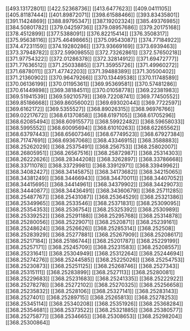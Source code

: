 [[493.13172801]]
[[422.52368736]]
[[413.6477623]]
[[409.0411105]]
[[405.81187444]]
[[401.89872071]]
[[398.61588466]]
[[393.83435801]]
[[391.11424869]]
[[388.89795347]]
[[387.19202324]]
[[385.49376985]]
[[384.50801782]]
[[379.04259736]]
[[379.08957686]]
[[379.20175168]]
[[378.4512899]]
[[377.5388091]]
[[376.82215414]]
[[376.3508317]]
[[375.95638116]]
[[375.46498665]]
[[375.09543087]]
[[374.77184922]]
[[374.47231159]]
[[374.19280286]]
[[373.93669169]]
[[373.6939463]]
[[373.37948782]]
[[372.59909855]]
[[372.73262861]]
[[372.57650218]]
[[371.97754322]]
[[372.01286378]]
[[372.32814912]]
[[371.69472777]]
[[371.77636512]]
[[371.25033885]]
[[371.35955726]]
[[371.49960272]]
[[371.6878011]]
[[371.47742203]]
[[371.39488389]]
[[371.30500402]]
[[371.21360902]]
[[370.96479266]]
[[370.13449538]]
[[370.11748589]]
[[370.06136199]]
[[370.01195361]]
[[369.95369581]]
[[370.57481286]]
[[370.61449898]]
[[369.38184511]]
[[370.01058778]]
[[369.22381983]]
[[369.51941539]]
[[369.59210579]]
[[369.72208741]]
[[369.77450552]]
[[369.85186668]]
[[369.86056002]]
[[369.69302044]]
[[369.7722597]]
[[369.6162172]]
[[369.5355527]]
[[368.89026315]]
[[368.96976766]]
[[369.02217672]]
[[368.61370858]]
[[368.6197105]]
[[368.61705296]]
[[368.62085494]]
[[368.60915577]]
[[368.59922482]]
[[368.59658033]]
[[368.5995552]]
[[368.60095694]]
[[368.61010263]]
[[368.62265562]]
[[368.63797443]]
[[368.65607346]]
[[368.67749523]]
[[368.67927384]]
[[368.71747691]]
[[368.69367068]]
[[368.43346915]]
[[368.3588883]]
[[368.25262029]]
[[368.25375491]]
[[368.256753]]
[[368.25802007]]
[[368.26805951]]
[[368.26567516]]
[[368.25872987]]
[[368.25314303]]
[[368.26222626]]
[[368.28344208]]
[[368.3262897]]
[[368.33786668]]
[[368.33711078]]
[[368.33729981]]
[[368.33912971]]
[[368.33949962]]
[[368.34082427]]
[[368.34145875]]
[[368.34173682]]
[[368.34215065]]
[[368.34381249]]
[[368.34466943]]
[[368.34470011]]
[[368.34407052]]
[[368.34415695]]
[[368.34414961]]
[[368.34379902]]
[[368.34429073]]
[[368.34440877]]
[[368.34436491]]
[[368.34360679]]
[[368.25711285]]
[[368.25487767]]
[[368.25431087]]
[[368.25364529]]
[[368.25321386]]
[[368.25349965]]
[[368.2533546]]
[[368.25371831]]
[[368.25309095]]
[[368.25354353]]
[[368.2536754]]
[[368.25325392]]
[[368.2530989]]
[[368.25339252]]
[[368.25291188]]
[[368.25295768]]
[[368.25314878]]
[[368.25280056]]
[[368.25229071]]
[[368.2520871]]
[[368.25239161]]
[[368.25248624]]
[[368.2526626]]
[[368.25285314]]
[[368.252508]]
[[368.25283929]]
[[368.25277881]]
[[368.25267909]]
[[368.25208617]]
[[368.25217184]]
[[368.25186744]]
[[368.25201787]]
[[368.25229199]]
[[368.25257171]]
[[368.25245709]]
[[368.25231583]]
[[368.25208557]]
[[368.25231641]]
[[368.25304949]]
[[368.25312264]]
[[368.25244694]]
[[368.25274276]]
[[368.25244585]]
[[368.25225026]]
[[368.25254753]]
[[368.25230873]]
[[368.25251125]]
[[368.25268746]]
[[368.2527343]]
[[368.25315111]]
[[368.25283899]]
[[368.2527113]]
[[368.25280081]]
[[368.25229683]]
[[368.25231683]]
[[368.25241335]]
[[368.25222922]]
[[368.25278278]]
[[368.25272102]]
[[368.25270325]]
[[368.25256658]]
[[368.25235832]]
[[368.2528106]]
[[368.25327141]]
[[368.25283143]]
[[368.2527401]]
[[368.25289715]]
[[368.25265813]]
[[368.25278253]]
[[368.25345114]]
[[368.25340208]]
[[368.25351926]]
[[368.25368284]]
[[368.25354681]]
[[368.25373522]]
[[368.25321885]]
[[368.25380577]]
[[368.25275877]]
[[368.2534665]]
[[368.25308653]]
[[368.25298204]]
[[368.25300864]]
